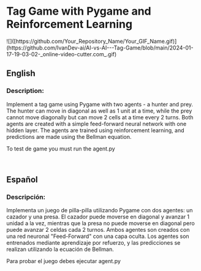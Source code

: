 <h1>Tag Game with Pygame and Reinforcement Learning</h1>
![]([https://github.com/Your_Repository_Name/Your_GIF_Name.gif)](https://github.com/IvanDev-ai/AI-vs-AI---Tag-Game/blob/main/2024-01-17-19-03-02-_online-video-cutter.com_.gif)
<h2>English</h2>
<h3>Description:</h3>
<p>Implement a tag game using Pygame with two agents - a hunter and prey. The hunter can move in diagonal as well as 1 unit at a time, while the prey cannot move diagonally but can move 2 cells at a time every 2 turns. 
Both agents are created with a simple feed-forward neural network with one hidden layer. The agents are trained using reinforcement learning, and predictions are made using the Bellman equation.</p>
<p>To test de game you must run the agent.py</p>
<br>
<h2>Español</h2>
<h3>Descripción:</h3>
<p>Implementa un juego de pilla-pilla utilizando Pygame con dos agentes: un cazador y una presa. El cazador puede moverse en diagonal y avanzar 1 unidad a la vez, mientras que la presa no puede moverse en diagonal 
  pero puede avanzar 2 celdas cada 2 turnos. Ambos agentes son creados con una red neuronal "Feed-Forward" con una capa oculta. Los agentes son entrenados mediante aprendizaje por refuerzo, y las 
  predicciones se realizan utilizando la ecuación de Bellman.</p>
<p>Para probar el juego debes ejecutar agent.py</p>
